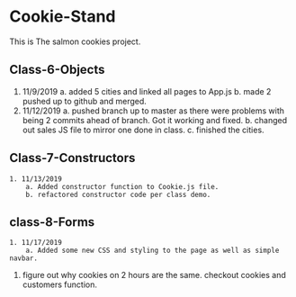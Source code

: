 # Cookie-Stand
This is The salmon cookies project.

## Class-6-Objects
1. 11/9/2019
    a. added 5 cities and linked all pages to App.js
    b. made 2 pushed up to github and merged. 
2. 11/12/2019
    a. pushed branch up to master as there were problems with being 2 commits ahead of branch. Got it working and fixed. 
    b. changed out sales JS file to mirror one done in class. 
    c. finished the cities.

## Class-7-Constructors
    1. 11/13/2019
        a. Added constructor function to Cookie.js file.
        b. refactored constructor code per class demo. 
## class-8-Forms
    1. 11/17/2019
        a. Added some new CSS and styling to the page as well as simple navbar. 

<!-- TO DO'S -->
1. figure out why cookies on 2 hours are the same. checkout cookies and customers function. 